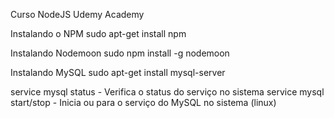 Curso NodeJS Udemy Academy

Instalando o NPM
sudo apt-get install npm

Instalando Nodemoon
sudo npm install -g nodemoon

Instalando MySQL 
sudo apt-get install mysql-server

service mysql status - Verifica o status do serviço no sistema
service mysql start/stop - Inicia ou para o serviço do MySQL no sistema (linux)